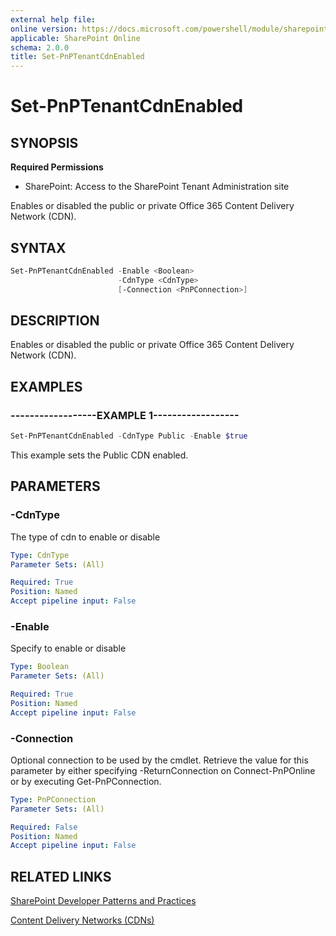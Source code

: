 ```yaml
---
external help file:
online version: https://docs.microsoft.com/powershell/module/sharepoint-pnp/set-pnptenantcdnenabled
applicable: SharePoint Online
schema: 2.0.0
title: Set-PnPTenantCdnEnabled
---
```


# Set-PnPTenantCdnEnabled

## SYNOPSIS

**Required Permissions**

* SharePoint: Access to the SharePoint Tenant Administration site

Enables or disabled the public or private Office 365 Content Delivery Network (CDN).

## SYNTAX 

```powershell
Set-PnPTenantCdnEnabled -Enable <Boolean>
                        -CdnType <CdnType>
                        [-Connection <PnPConnection>]
```

## DESCRIPTION
Enables or disabled the public or private Office 365 Content Delivery Network (CDN).

## EXAMPLES

### ------------------EXAMPLE 1------------------
```powershell
Set-PnPTenantCdnEnabled -CdnType Public -Enable $true
```

This example sets the Public CDN enabled.

## PARAMETERS

### -CdnType
The type of cdn to enable or disable

```yaml
Type: CdnType
Parameter Sets: (All)

Required: True
Position: Named
Accept pipeline input: False
```

### -Enable
Specify to enable or disable

```yaml
Type: Boolean
Parameter Sets: (All)

Required: True
Position: Named
Accept pipeline input: False
```

### -Connection
Optional connection to be used by the cmdlet. Retrieve the value for this parameter by either specifying -ReturnConnection on Connect-PnPOnline or by executing Get-PnPConnection.

```yaml
Type: PnPConnection
Parameter Sets: (All)

Required: False
Position: Named
Accept pipeline input: False
```

## RELATED LINKS

[SharePoint Developer Patterns and Practices](https://aka.ms/sppnp)

[Content Delivery Networks (CDNs)](https://docs.microsoft.com/en-us/office365/enterprise/content-delivery-networks)
